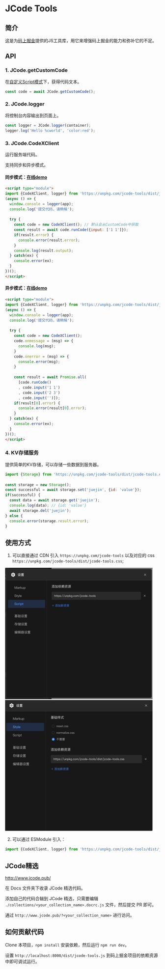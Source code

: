 # JCode Tools

## 简介

这是为[码上掘金](https://code.juejin.cn/)提供的JS工具库，用它来增强码上掘金的能力和弥补它的不足。

## API

### 1. JCode.getCustomCode

在[自定义Script模式](https://juejin.cn/post/7118935790192721957)下，获得代码文本。

```js
const code = await JCode.getCustomCode(); 
```

### 2. JCode.logger

将控制台内容输出到页面上。

```js
const logger = JCode.logger(container);
logger.log('Hello %cworld', 'color:red');
```

### 3. JCode.CodeXClient

运行服务端代码。

支持同步和异步模式。

#### 同步模式：[在线demo](https://code.juejin.cn/pen/7122291068397322248)

```html
<script type="module">
import {CodeXClient, logger} from 'https://unpkg.com/jcode-tools/dist/jcode-tools.esm.js';
(async () => {
  window.console = logger(app);
  console.log('提交代码，请稍候');

  try {
    const code = new CodeXClient(); // 默认会从CustomCode中获取
    const result = await code.runCode({input: ['1 1']});
    if(result.error) {
      console.error(result.error);
    }
    console.log(result.output);
  } catch(ex) {
    console.error(ex);
  }
})();
</script>
```

#### 异步模式：[在线demo](https://code.juejin.cn/pen/7121977600011927589)

```html
<script type="module">
import {CodeXClient, logger} from 'https://unpkg.com/jcode-tools/dist/jcode-tools.esm.js';
(async () => {
  window.console = logger(app);
  console.log('提交代码，请稍候');

  try {
    const code = new CodeXClient();
    code.onmessage = (msg) => {
      console.log(msg);
    }
    code.onerror = (msg) => {
      console.error(msg);
    }

    const result = await Promise.all(
      [code.runCode()
      , code.input('1 1')
      , code.input('2 3')
      , code.input('')]);
    if(result[0].error) {
      console.error(result[0].error);
    }
  } catch(ex) {
    console.error(ex);
  }
})();
</script>
```

### 4. KV存储服务

提供简单的KV存储，可以存储一些数据到服务器。

```js
import {Storage} from 'https://unpkg.com/jcode-tools/dist/jcode-tools.esm.js';

const storage = new Storage();
const successful = await storage.set('juejin', {id: 'value'});
if(successful) {
  const data = await storage.get('juejin');
  console.log(data); // {id: 'value'}
  await storage.del('juejin');
} else {
  console.error(storage.result.error);
}
```

## 使用方式

1. 可以直接通过 CDN 引入 `https://unpkg.com/jcode-tools` 以及对应的 css `https://unpkg.com/jcode-tools/dist/jcode-tools.css`;

<img src="assets/jcode-tools.jpg" width="480">

<img src="assets/jcode-tools-css.jpg" width="480">

2. 可以通过 ESModule 引入：

```js
import {CodeXClient, logger} from 'https://unpkg.com/jcode-tools/dist/jcode-tools.esm.js';
```

## JCode精选

http://www.jcode.pub/

在 Docs 文件夹下收录 JCode 精选代码。

添加自己的代码合辑到 JCode 精选，只需要编辑 `./collections/<your_collection_name>.docrc.js` 文件，然后提交 PR 即可。

通过 `http://www.jcode.pub/?<your_collection_name>` 进行访问。

## 如何贡献代码

Clone 本项目，`npm install` 安装依赖，然后运行 `npm run dev`。

设置 `http://localhost:8000/dist/jcode-tools.js` 到码上掘金项目的依赖资源中即可调试运行。
